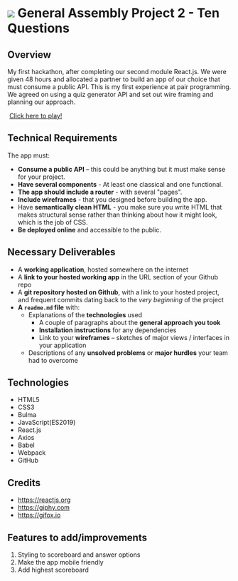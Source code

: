 # ![](https://ga-dash.s3.amazonaws.com/production/assets/logo-9f88ae6c9c3871690e33280fcf557f33.png) General Assembly Project 2 - Ten Questions

## Overview
My first hackathon, after completing our second module React.js. We were given 48 hours and allocated a partner to build an app of our choice that must consume a public API. This is my first experience at pair programming. We agreed on using a quiz generator API and set out wire framing and planning our approach.

  <img src="https://cdn0.iconfinder.com/data/icons/entypo/80/link5-512.png" height="0.5" /> [Click here to play!](https://tenquestions.herokuapp.com/)

## Technical Requirements

The app must:
​
* **Consume a public API** – this could be anything but it must make sense for your project.
* **Have several components** - At least one classical and one functional.
* **The app should include a router** - with several "pages".
* **Include wireframes** - that you designed before building the app.
* Have **semantically clean HTML** - you make sure you write HTML that makes structural sense rather than thinking about how it might look, which is the job of CSS.
* **Be deployed online** and accessible to the public.
​
## Necessary Deliverables

* A **working application**, hosted somewhere on the internet
* A **link to your hosted working app** in the URL section of your Github repo
* A **git repository hosted on Github**, with a link to your hosted project, and frequent commits dating back to the _very beginning_ of the project
* **A `readme.md` file** with:
  * Explanations of the **technologies** used
    * A couple of paragraphs about the **general approach you took**
    * **Installation instructions** for any dependencies
    * Link to your **wireframes** – sketches of major views / interfaces in your application
   * Descriptions of any **unsolved problems** or **major hurdles** your team had to overcome

## Technologies
* HTML5
* CSS3
* Bulma
* JavaScript(ES2019)
* React.js
* Axios
* Babel
* Webpack
* GitHub


## Credits
* https://reactjs.org
* https://giphy.com
* https://gifox.io


## Features to add/improvements
1. Styling to scoreboard and answer options
2. Make the app mobile friendly
3. Add highest scoreboard